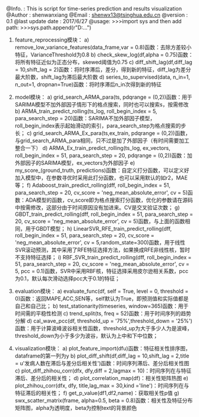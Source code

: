@Info. : This is script for time-series prediction and results visualization
@Author : shenwanxiang
@Email : shenwx13@tsinghua.edu.cn
@version : 0.1
@last update date : 2017/6/27
@usage: 
	>>>import sys
		and then add path: 
	>>>sys.path.append(r"D:\...")
	
	

1.	feature_reprocessing模块：
	a)	remove_low_variance_features(data_frame,var = 0.8)函数：去除方差较小特征，VarianceThreshold为0.8
	b)	check_skew_log(df,alpha = 0.75)函数：将所有特征近似为正态分布，skewed阈值为0.75
	c)	diff_shift_lag(df,diff_lag = 10,shift_lag = 2)函数：将时序滞后，差分，得到新的特征，diff_lag为差分最大阶数，shift_lag为滞后最大阶数
	d)	series_to_supervised(data, n_in=1, n_out=1, dropnan=True)函数：将时序滞后n_in次得到新的特征

2.	model模块：
	a)	grid_search_ARMA_para(ts, pdqrange = (0,2))函数：用于SARIMA模型不加外部因子情形下的格点搜索，同时也可以搜索s，按需修改
	b)	ARMA_train_predict_rolling(ts_log, roll_begin_index = 5, para_search_step = 20)函数：SARIMA不加外部因子模型，roll_begin_index表示起始滑动的索引，para_search_step为格点搜索的步长；
	c)	grid_search_ARMA_Ex_para(ts,ex_train, pdqrange = (0,2))函数，与grid_search_ARMA_para相同，只不过是加了外部因子（有时间需要加工整合一下）
	d)	ARMA_Ex_train_predict_rolling(ts_log, ex_vectors, roll_begin_index = 51, para_search_step = 20, pdqrange = (0,2))函数：加外部因子的SARIMA模型，ex_vectors为外部因子
	e)	my_score_(ground_truth, predictions)函数：自定义打分函数，可以定义好加入模型中，在参数寻优时采用此打分函数，也可以采用默认的如r2，MAE等；
	f)	Adaboost_train_predict_rolling(dff, roll_begin_index = 51, para_search_step = 20, cv_score = 'neg_mean_absolute_error', cv = 5)函数：ADA模型的函数，cv_score即为格点搜索打分函数，优化的参数请在源码中按需修改，这部分由于时间原因没有加进来。CV是交叉验证次数；
	g)	GBDT_train_predict_rolling(dff, roll_begin_index = 51, para_search_step = 20, cv_score = 'neg_mean_absolute_error', cv = 5)函数，与上面的函数相同，用于GBDT模型；
	h)	LinearSVR_RFE_train_predict_rolling(dff, roll_begin_index = 51, para_search_step = 20, cv_score = 'neg_mean_absolute_error', cv = 5,random_state=300)函数，用于线性SVR滚动预测，其中采用了RFE特征选择方法，如果换成RFE非线性核，暂时不支持特征选择；
	i)	RBF_SVR_train_predict_rolling(dff, roll_begin_index = 51, para_search_step = 20, cv_score = 'neg_mean_absolute_error', cv = 5, pcc = 0.1)函数，SVR中采用RBF核，特征选择采用皮尔逊相关系数，pcc为0.1，默认每次滑动选择pcc大于0.1的特征；

3.	evaluation模块：
	a)	evaluate_func(df, self = True, level = 0, threshold = 0)函数：返回MAPE,ACC,SEN等，self默认为True，即预测值和实际值都是自己和自己比；
	b)	test_stationarity(timeseries, window=365)函数：用于时间需的平稳性检测
	c)	trend_split(ts, freq = 52)函数：用于时间序列的趋势分解
	d)	cal_wave_pcc(df, threshold_up = '75%',threshold_down = '25%')函数：用于计算波峰波谷相关性函数，threshold_up为大于多少人为是波峰，threshold_down为小于多少为波谷，默认为上中和下中位数；

4.	visualization模块：
	a)	plot_feature_import(dfu)函数：特征相关性排序图，dataframe的第一列为y
	b)	plot_diff_shift(df,diff_lag = 10,shift_lag = 2,title = u'发病人数在滞后与差分后相关性')函数：时间序列滞后、差分后相关性图
	c)	plot_diff_zhihou_corr(dfx, dfy,diff = 2,lagmax = 10)：时间序列在与特征滞后、差分后的相关性；
	d)	plot_correlation_map(df)：相关性矩阵热图
	e)	plot_zhihou_corr(dfx, dfy, title,lag_max = 30,kind ='line')：时间序列在与特征滞后的相关性；
	f)	get_p_value(df1,df2,name)：获取相关性p值
	g)	swx_scatter_matrix(frame, alpha=0.5, beta = 0.8)函数：相关性及特征分布矩阵图，alpha为透明度，beta为控制text的背景颜色
